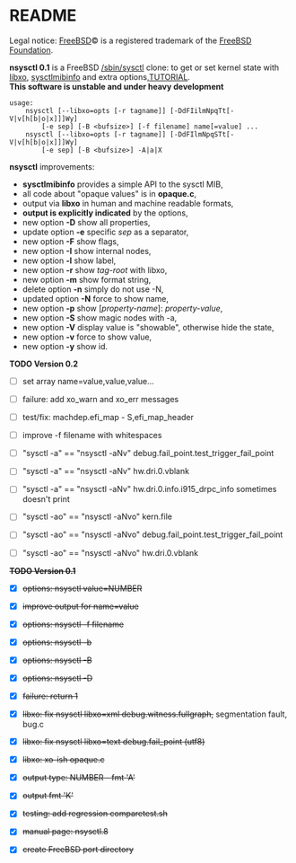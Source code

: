 README
======

Legal notice: [FreeBSD](http://www.freebsd.org)&copy; is a registered trademark of the [FreeBSD Foundation](https://www.freebsdfoundation.org).  

**nsysctl 0.1** is a FreeBSD [/sbin/sysctl](https://man.freebsd.org/sysctl/8) 
clone: to get or set kernel state with [libxo](https://wiki.freebsd.org/LibXo), 
[sysctlmibinfo](https://wiki.freebsd.org/AlfonsoSiciliano/sysctlmibinfo) 
and extra options,[TUTORIAL](http://alfix.gitlab.io/bsd/2019/02/19/nsysctl-tutorial.html).  
**This software is unstable and under heavy development**  
```
usage:
	nsysctl [--libxo=opts [-r tagname]] [-DdFIilmNpqTt[-V|v[h[b|o|x]]]Wy]
		[-e sep] [-B <bufsize>] [-f filename] name[=value] ...
	nsysctl [--libxo=opts [-r tagname]] [-DdFIlmNpqSTt[-V|v[h[b|o|x]]]Wy]
		[-e sep] [-B <bufsize>] -A|a|X
```

**nsysctl** improvements: 

 * **sysctlmibinfo** provides a simple API to the sysctl MIB, 
 * all code about "opaque values" is in **opaque.c**, 
 * output via **libxo** in human and machine readable formats,
 * **output is explicitly indicated** by the options,
 * new option **-D** show all properties,
 * update option **-e** specific _sep_ as a separator,
 * new option **-F** show flags,
 * new option **-I** show internal nodes,
 * new option **-l** show label,
 * new option **-r** show _tag-root_ with libxo,
 * new option **-m** show format string,
 * delete option **-n** simply do not use -N,
 * updated option **-N** force to show name,
 * new option **-p** show [_property-name_]: _property-value_,
 * new option **-S** show magic nodes with -a,
 * new option **-V** display value is "showable", otherwise hide the state,
 * new option **-v** force to show value,
 * new option **-y** show id.


**TODO Version 0.2**

 * [ ] set array name=value,value,value...
 * [ ] failure: add xo\_warn and xo\_err messages
 * [ ] test/fix: machdep.efi\_map - S,efi\_map\_header
 * [ ] improve -f filename with whitespaces
 * [ ] "sysctl -a" == "nsysctl -aNv" debug.fail\_point.test\_trigger\_fail\_point 
 * [ ] "sysctl -a" == "nsysctl -aNv" hw.dri.0.vblank
 * [ ] "sysctl -a" == "nsysctl -aNv" hw.dri.0.info.i915\_drpc\_info sometimes doesn't print
 * [ ] "sysctl -ao" == "nsysctl -aNvo" kern.file
 * [ ] "sysctl -ao" == "nsysctl -aNvo" debug.fail\_point.test\_trigger\_fail\_point
 * [ ] "sysctl -ao" == "nsysctl -aNvo" hw.dri.0.vblank


~~**TODO Version 0.1**~~

 * [X] ~~options: nsysctl value=NUMBER~~
 * [X] ~~improve output for name=value~~
 * [X] ~~options: nsysctl -f filename~~
 * [X] ~~options: nsysctl -b~~
 * [X] ~~options: nsysctl -B~~
 * [X] ~~options: nsysctl -D~~
 * [X] ~~failure: return 1~~
 * [X] ~~libxo: fix nsysctl libxo=xml debug.witness.fullgraph,~~ segmentation fault, bug.c
 * [X] ~~libxo: fix nsysctl libxo=text debug.fail\_point  (utf8)~~
 * [X] ~~libxo: xo-ish opaque.c~~
 * [X] ~~output type: NUMBER - fmt 'A'~~
 * [X] ~~output fmt 'K'~~
 * [X] ~~testing: add regression comparetest.sh~~
 * [X] ~~manual page: nsysctl.8~~
 * [X] ~~create FreeBSD port directory~~

